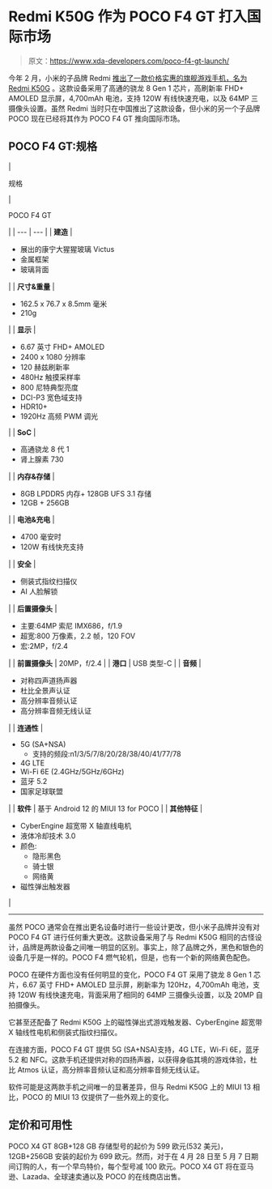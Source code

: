 # Redmi K50G 作为 POCO F4 GT 打入国际市场

> 原文：<https://www.xda-developers.com/poco-f4-gt-launch/>

今年 2 月，小米的子品牌 Redmi [推出了一款价格实惠的旗舰游戏手机，名为 Redmi K50G](https://www.xda-developers.com/redmi-k50g-china-launch/) 。这款设备采用了高通的骁龙 8 Gen 1 芯片，高刷新率 FHD+ AMOLED 显示屏，4,700mAh 电池，支持 120W 有线快速充电，以及 64MP 三摄像头设置。虽然 Redmi 当时只在中国推出了这款设备，但小米的另一个子品牌 POCO 现在已经将其作为 POCO F4 GT 推向国际市场。

## POCO F4 GT:规格

| 

规格

 | 

POCO F4 GT

 |
| --- | --- |
| **建造** | 

*   展出的康宁大猩猩玻璃 Victus
*   金属框架
*   玻璃背面

 |
| **尺寸&重量** | 

*   162.5 x 76.7 x 8.5mm 毫米
*   210g

 |
| **显示** | 

*   6.67 英寸 FHD+ AMOLED
*   2400 x 1080 分辨率
*   120 赫兹刷新率
*   480Hz 触摸采样率
*   800 尼特典型亮度
*   DCI-P3 宽色域支持
*   HDR10+
*   1920Hz 高频 PWM 调光

 |
| **SoC** | 

*   高通骁龙 8 代 1
*   肾上腺素 730

 |
| **内存&存储** | 

*   8GB LPDDR5 内存+ 128GB UFS 3.1 存储
*   12GB + 256GB

 |
| **电池&充电** | 

*   4700 毫安时
*   120W 有线快充支持

 |
| **安全** | 

*   侧装式指纹扫描仪
*   AI 人脸解锁

 |
| **后置摄像头** | 

*   主要:64MP 索尼 IMX686，f/1.9
*   超宽:800 万像素，2.2 帧，120 FOV
*   宏:2MP，f/2.4

 |
| **前置摄像头** | 20MP，f/2.4 |
| **港口** | USB 类型-C |
| **音频** | 

*   对称四声道扬声器
*   杜比全景声认证
*   高分辨率音频认证
*   高分辨率音频无线认证

 |
| **连通性** | 

*   5G (SA+NSA)
    *   支持的频段:n1/3/5/7/8/20/28/38/40/41/77/78
*   4G LTE
*   Wi-Fi 6E (2.4GHz/5GHz/6GHz)
*   蓝牙 5.2
*   国家足球联盟

 |
| **软件** | 基于 Android 12 的 MIUI 13 for POCO |
| **其他特征** | 

*   CyberEngine 超宽带 X 轴直线电机
*   液体冷却技术 3.0
*   颜色:
    *   隐形黑色
    *   骑士银
    *   网络黄
*   磁性弹出触发器

 |

* * *

虽然 POCO 通常会在推出更名设备时进行一些设计更改，但小米子品牌并没有对 POCO F4 GT 进行任何重大更改。这款设备采用了与 Redmi K50G 相同的古怪设计，品牌是两款设备之间唯一明显的区别。事实上，除了品牌之外，黑色和银色的设备几乎是一样的。POCO F4 燃气轮机，但是，也有一个新的网络黄色配色。

POCO 在硬件方面也没有任何明显的变化，POCO F4 GT 采用了骁龙 8 Gen 1 芯片，6.67 英寸 FHD+ AMOLED 显示屏，刷新率为 120Hz，4,700mAh 电池，支持 120W 有线快速充电，背面采用了相同的 64MP 三摄像头设置，以及 20MP 自拍摄像头。

它甚至还配备了 Redmi K50G 上的磁性弹出式游戏触发器、CyberEngine 超宽带 X 轴线性电机和侧装式指纹扫描仪。

在连接方面，POCO F4 GT 提供 5G (SA+NSA)支持，4G LTE，Wi-Fi 6E，蓝牙 5.2 和 NFC。这款手机还提供对称的四扬声器，以获得身临其境的游戏体验，杜比 Atmos 认证，高分辨率音频认证和高分辨率音频无线认证。

软件可能是这两款手机之间唯一的显著差异，但与 Redmi K50G 上的 MIUI 13 相比，POCO 的 MIUI 13 仅提供了一些外观上的变化。

## 定价和可用性

POCO X4 GT 8GB+128 GB 存储型号的起价为 599 欧元(532 美元)，12GB+256GB 安装的起价为 699 欧元。然而，对于在 4 月 28 日至 5 月 7 日期间订购的人，有一个早鸟特价，每个型号减 100 欧元。POCO X4 GT 将在亚马逊、Lazada、全球速卖通以及 POCO 的在线商店出售。